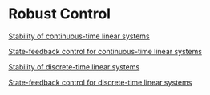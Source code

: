 # Robust Control

[Stability of continuous-time linear systems](https://github.com/lacerdamj/robustcontrol/blob/a472f51b71b3025dc1f728cf008541a701b8d97f/stabilityct.ipynb)

[State-feedback control for continuous-time linear systems](https://github.com/lacerdamj/robustcontrol/blob/6236a383a5114e992ed73098a6c8e78a0bce251e/statefeedbackct.ipynb)

[Stability of discrete-time linear systems](https://github.com/lacerdamj/robustcontrol/blob/52d56eced731a77c4525dbeb9a353d2439b5a821/stabilitydt.ipynb)

[State-feedback control for discrete-time linear systems](https://github.com/lacerdamj/robustcontrol/blob/3b5ccf0ab1bad57d6935c8f60f22635c87d97311/statefeedbackdt.ipynb)

